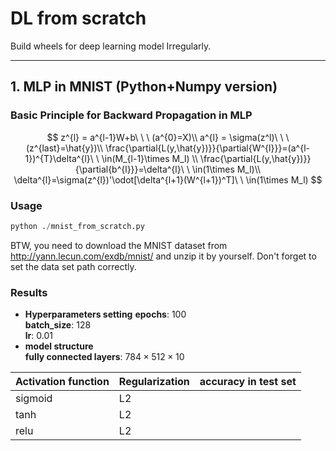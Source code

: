 # DL from scratch
Build wheels for deep learning model Irregularly.
- - -
## 1. MLP in MNIST (Python+Numpy version)
### Basic Principle for Backward Propagation in MLP
$$
z^{l} = a^{l-1}W+b\ \ \ (a^{0}=X)\\
a^{l} = \sigma(z^l)\ \ \ (z^{last}=\hat{y})\\
\frac{\partial{L(y,\hat{y})}}{\partial{W^{l}}}=(a^{l-1})^{T}\delta^{l}\ \ \in(M_{l-1}\times M_l) \\
\frac{\partial{L(y,\hat{y})}}{\partial{b^{l}}}=\delta^{l}\ \ \in(1\times M_l)\\
\delta^{l}=\sigma(z^{l})'\odot[\delta^{l+1}(W^{l+1})^T]\ \ \in(1\times M_l)
$$
### Usage
  ```python
  python ./mnist_from_scratch.py
  ```
  BTW, you need to download the MNIST dataset from http://yann.lecun.com/exdb/mnist/ and unzip it by yourself. Don't forget to set the data set path correctly.
### Results
  - **Hyperparameters setting**
  **epochs**: 100  
  **batch_size**: 128  
  **lr**: 0.01
  - **model structure**  
  **fully connected layers**: $784\times 512\times 10$  

  | Activation function | Regularization| accuracy in test set|
  |-- | -- | -- |
  | sigmoid|L2 | |
  | tanh |L2 | |  
  | relu |L2 | |  
